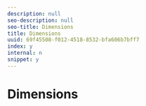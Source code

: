 ```yaml
---
description: null
seo-description: null
seo-title: Dimensions
title: Dimensions
uuid: 69f45508-f012-4518-8532-bfa606b7bff7
index: y
internal: n
snippet: y
---
```


# Dimensions

